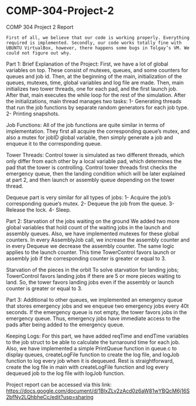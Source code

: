 # COMP-304-Project-2
COMP 304 Project 2 Report

	First of all, we believe that our code is working properly. Everything required is implemented. Secondly, our code works totally fine with UBUNTU VirtualBox, however, there happens some bugs in Tolgay’s VM. We could not figure out why. 

Part 1:
Brief Explanation of the Project:
	First, we have a lot of global variables on top. These consist of mutexes, queues, and some counters for queues and job id. Then, at the beginning of the main, initialization of the queues, mutexes, time, global variables and log file are made. Then, main initializes two tower threads, one for each pad, and the first launch job. After that, main executes the while loop for the rest of the simulation. 
After the initializations, main thread manages two tasks: 
	1- Generating threads that run the job functions by separate random generators for each job type.
	2- Printing snapshots.

Job Functions:
	All of the job functions are quite similar in terms of implementation. They first all acquire the corresponding queue’s mutex, and also a mutex for jobID global variable, then simply generate a job and enqueue it to the corresponding queue. 

Tower Threads:
	Control tower is simulated as two different threads, which only differ from each other by a local variable pad, which determines the pad that the tower is controlling. Control tower threads first checks the emergency queue, then the landing condition which will be later explained at part 2, and then launch or assembly queue depending on the tower thread. 

Dequeue part is very similar for all types of jobs: 
1- Acquire the job’s corresponding queue’s mutex.
2- Dequeue the job from the queue.
3- Release the lock.
4- Sleep. 

Part 2:
Starvation of the jobs waiting on the ground
	We added two more global variables that hold count of the waiting jobs in the launch and assembly queues. Also, we have implemented mutexes for these global counters.  In every AssemblyJob call, we increase the assembly counter and in every Dequeue we decrease the assembly counter. The same logic applies to the launch counter. This time TowerControl favors launch or assembly job if the corresponding counter is greater or equal to 3. 

Starvation of the pieces in the orbit
	To solve starvation for landing jobs; TowerControl favors landing jobs if there are 5 or more pieces waiting to land. So, the tower favors landing jobs even if the assembly or launch counter is greater or equal to 3.

Part 3:
	Additional to other queues, we implemented an emergency queue that stores emergency jobs and we enqueue two emergency jobs every 40t seconds. If the emergency queue is not empty, the tower favors jobs in the emergency queue. Thus, emergency jobs have immediate access to the pads after being added to the emergency queue.

Keeping Logs:
  For this part, we have added reqTime and endTime variables to the job struct to be able to calculate the turnaround time for each job. Also, we have implemented a simple PrintQueue function in queue.c to display queues, createLogFile function to create the log file, and logJob function to log every job when it is dequeued. Rest is straightforward, create the log file in main with createLogFile function and log every dequeued job to the log file with logJob function.
  
 Project report can be accessed via this link: https://docs.google.com/document/d/1BlxZLv2zAcd0z6aW81wYBQcM6j16S2bfNy2LQhbheCc/edit?usp=sharing
